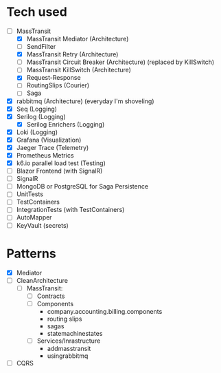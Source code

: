 # Tech used
- [ ] MassTransit
  - [x] MassTransit Mediator (Architecture)
  - [ ] SendFilter
  - [x] MassTransit Retry (Architecture)
  - [ ] MassTransit Circuit Breaker (Architecture) (replaced by KillSwitch)
  - [ ] MassTransit KillSwitch (Architecture)
  - [x] Request-Response
  - [ ] RoutingSlips (Courier)
  - [ ] Saga
- [x] rabbitmq (Architecture) (everyday I'm shoveling)
- [x] Seq (Logging)
- [x] Serilog (Logging)
  - [x] Serilog Enrichers (Logging)
- [x] Loki (Logging)
- [x] Grafana (Visualization)
- [x] Jaeger Trace (Telemetry)
- [x] Prometheus Metrics
- [x] k6.io parallel load test (Testing)
- [ ] Blazor Frontend (with SignalR)
- [ ] SignalR
- [ ] MongoDB or PostgreSQL for Saga Persistence
- [ ] UnitTests
- [ ] TestContainers
- [ ] IntegrationTests (with TestContainers)
- [ ] AutoMapper
- [ ] KeyVault (secrets)

# Patterns
- [x] Mediator
- [ ] CleanArchitecture
  - [ ] MassTransit: 
    - [ ] Contracts
    - [ ] Components 
      - company.accounting.billing.components
      - routing slips
      - sagas
      - statemachinestates 
    - [ ] Services/Inrastructure
      - addmasstransit
      - usingrabbitmq
- [ ] CQRS
